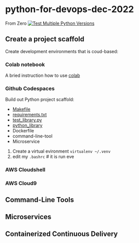 # python-for-devops-dec-2022
From Zero
[![Test Multiple Python Versions](https://github.com/kbzunder/python-for-devops-dec-2022/actions/workflows/main.yml/badge.svg)](https://github.com/kbzunder/python-for-devops-dec-2022/actions/workflows/main.yml)

## Create a project scaffold 

Create development environments that is coud-based: 

### Colab notebook 

A bried instruction how to use  [colab](https://colab.research.google.com/drive/1t2Rwh87C5TTaviYdm9OClM-6mgmMB2a2#scrollTo=nLhHCu8IZpYa) 
### Github Codespaces  

Build out Python project scaffold:

* [Makefile](https://github.com/kbzunder/python-for-devops-dec-2022/blob/main/Makefile)
* [requirements.txt](https://github.com/kbzunder/python-for-devops-dec-2022/blob/main/requirements.txt)
* [test_library.py](https://github.com/kbzunder/python-for-devops-dec-2022/blob/main/test_devopslib.py)
* [python_library](https://github.com/kbzunder/python-for-devops-dec-2022/tree/main/devopslib)
* Dockerfile
* command-line-tool
* Microservice


1. Create a virtual evironment `virtualenv ~/.venv`
2. edit my `.bashrc` # it is run eve

### AWS Cloudshell
### AWS Cloud9


## Command-Line Tools

## Microservices

## Containerized Continuous Delivery

## 
